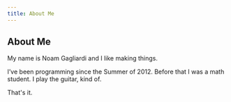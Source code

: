 ```yaml
---
title: About Me
---
```


## About Me

My name is Noam Gagliardi and I like making things.

I’ve been programming since the Summer of 2012.
Before that I was a math student. 
I play the guitar, kind of.

That's it.
